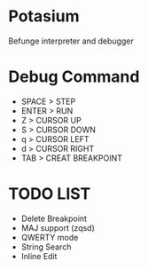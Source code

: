 Potasium
========

Befunge interpreter and debugger


Debug Command
=============
- SPACE   > STEP
- ENTER   > RUN
- Z       > CURSOR UP
- S       > CURSOR DOWN
- q       > CURSOR LEFT
- d       > CURSOR RIGHT
- TAB     > CREAT BREAKPOINT


TODO LIST
=========
- Delete Breakpoint
- MAJ support (zqsd)
- QWERTY mode
- String Search
- Inline Edit
